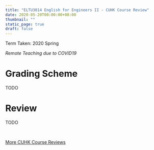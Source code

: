 ```yaml
---
title: "ELTU3014 English for Engineers II - CUHK Course Review"
date: 2020-05-20T00:00:00+08:00
thumbnail: ""
static_page: true
draft: false
---
```


Term Taken: 2020 Spring

*Remote Teaching due to COVID19*

# Grading Scheme
TODO

# Review
TODO

<br />

[More CUHK Course Reviews](/course-review)